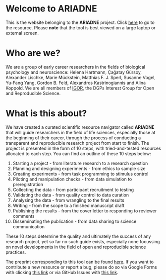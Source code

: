 # Welcome to **ARIADNE**

This is the website belonging to the **ARIADNE** project. Click [here](https://igor-biodgps.github.io/ARIADNE/contentpages/intro.html) to go to the resource. 
Please **note** that the tool is best viewed on a large laptop or external screen.

# Who are we?

We are a group of early career researchers in the fields of biological psychology and neuroscience: Helena Hartmann, Çağatay Gürsoy, Alexander Lischke, Marie Mückstein, Matthias F. J. Sperl, Susanne Vogel, Yu-Fang Yang, Gordon B. Feld, Alexandros Kastrinogiannis and Alina Koppold. We are all members of [IGOR](https://www.dgps.de/fachgruppen/fgbi/aktivitaeten-der-fachgruppe/igor/), the DGPs Interest Group for Open and Reproducible Science.

# What is this about?

We have created a curated scientific resource navigator called **ARIADNE** that will guide researchers in the field of life sciences, especially those at the beginning of their career, through the process of conducting a transparent and reproducible research project from start to finish. The project is presented in the form of 10 steps, with tried-and-tested resources allocated to each step. You can find an outline of these 10 steps below:

1. Starting a project - from literature research to a research question
2. Planning and designing experiments - from ethics to sample size
3. Creating experiments - from task programming to stimulus control
4. Piloting and manipulation checks - from data simulation to preregistration
5. Collecting the data - from participant recruitment to testing
6. Validating the data - from quality control to data curation
7. Analysing the data - from wrangling to the final results
8. Writing - from the scope to a finished manuscript draft
9. Publishing the results - from the cover letter to responding to reviewer comments
10. Disseminating the publication - from data sharing to science communication

These 10 steps determine the quality and ultimately the success of any research project, yet so far no such guide exists, especially none focussing on novel developments in the field of open and reproducible science practices.


The preprint corresponding to this tool can be found [here](https://osf.io/jfh3t). If you want to contribute a new resource or report a bug, please do so via Google Forms with clicking [this link](https://drive.google.com/drive/folders/1nw8x_OwfNlQ8jpaBRiirHpjYGvUAiB3v) or via GitHub Issues with [this link](https://github.com/IGOR-bioDGPs/ARIADNE/issues/new/choose).

